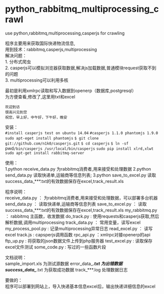 # python_rabbitmq_multiprocessing_crawl
use python,rabbitmq,multiprocessing,casperjs for crawling<br/>

程序主要用来获取国际快递物流信息,<br/>
用到技术：rabbitmq,casperjs,multiprocessing<br/>
解决问题：<br/>
	1. 分布式爬虫<br>
	2. casperjs可以模拟浏览器获取数据,解决js加载数据,普通模块request获取不到的问题<br/>
	3. multiprocessing可以利用多核<br/>
	
最初是利用xmlrpc读取和写入数据到openerp（数据库,postgresql）<br/>
为方便查看,修改了,这里用txt和excel<br/>

    欢迎到访
    很高兴见到您
    祝您，早上好，中午好，下午好，晚安

安装：<br/>
	`#install casperjs test on ubuntu 14.04`
	`#casperjs 1.1.0 phantomjs 1.9.0`
	`sudo apt-eget install phantomjs` 
	`$ git clone git://github.com/n1k0/casperjs.git`
	`$ cd casperjs`
	`$ ln -sf `pwd`/bin/casperjs /usr/local/bin/casperjs`
	`sudo pip install xlrd,xlwt`
	`sudo apt-get install rabbitmq-server`

使用：<br/>
	1.python receive_data.py  为rabbitmq消费者,用来接受和处理数据
	2.python send_data.py  读取快递单,运输商等信息列表; 
	3.python save_to_excel.py 读取success_data_***.txt的有效数据保存在excel,track_result.xls

程序说明：<br/>
	receive_data.py  ： 为rabbitmq消费者,用来接受和处理数据，可以部署多台机器
	send_data.py       ： 读取快递单,运输商等信息列表
	save_to_excel.py ： 读取success_data_***.txt的有效数据保存在excel,track_result.xls
	my_rabbitmq.py  ： rabbitmq 主函数，收发数据
	do_track.py            :   使用requests和casperjs获取,然后解析数据,调用multiprocessing
	track_data.py       ： 常用变量，读写excel
	my_process_pool.py :  记录multiprocessing异常日志
	read_excel.py       ： 读写excel
	track.js                     :  capsperjs调用函数
	rpc_api.py              ：xmlrpc对接openerp的api
	ftp_up.py                 :  将获取的json数据文件上传到php服务器
	test_excel.py          :   读取保存excel文件测试
	some_code.py       :    写过的一些函数片段
	

文档说明：<br/>
	sample_import.xls      为测试源数据
	error_data_***.txt      为出错数据
	success_data_***.txt  为获取成功数据
	track_***.log                处理数据日志

要做的：<br/>
	程序可以部署到网站上，导入快递基本信息excel后，输出快递详细信息的excel
